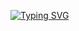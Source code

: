[![Typing SVG](https://readme-typing-svg.demolab.com?font=JetBrains+Mono&size=48&pause=1000&color=e5e2f6&multiline=true&width=750&height=75&lines=Hi%2C+I'm+Arman+%F0%9F%91%8B%F0%9F%8F%BC)](https://git.io/typing-svg)
